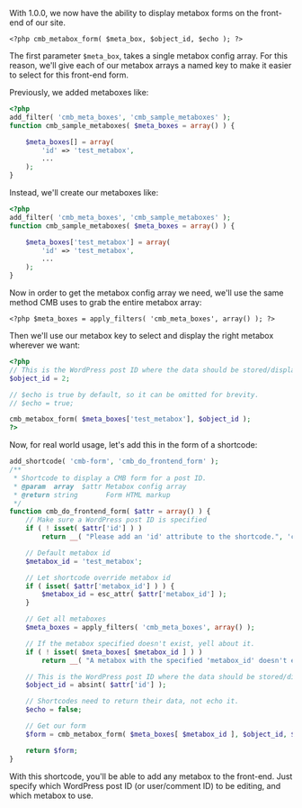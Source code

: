 With 1.0.0, we now have the ability to display metabox forms on the front-end of our site.

```
<?php cmb_metabox_form( $meta_box, $object_id, $echo ); ?>
```

The first parameter `$meta_box`, takes a single metabox config array. For this reason, we'll give each of our metabox arrays a named key to make it easier to select for this front-end form.

Previously, we added metaboxes like:
```php
<?php 
add_filter( 'cmb_meta_boxes', 'cmb_sample_metaboxes' );
function cmb_sample_metaboxes( $meta_boxes = array() ) {

	$meta_boxes[] = array(
		'id' => 'test_metabox',
		...
	);
}
```

Instead, we'll create our metaboxes like:
```php
<?php 
add_filter( 'cmb_meta_boxes', 'cmb_sample_metaboxes' );
function cmb_sample_metaboxes( $meta_boxes = array() ) {

	$meta_boxes['test_metabox'] = array(
		'id' => 'test_metabox',
		...
	);
}
```

Now in order to get the metabox config array we need, we'll use the same method CMB uses to grab the entire metabox array:
```
<?php $meta_boxes = apply_filters( 'cmb_meta_boxes', array() ); ?>
```

Then we'll use our metabox key to select and display the right metabox wherever we want:
```php
<?php
// This is the WordPress post ID where the data should be stored/displayed.
$object_id = 2;

// $echo is true by default, so it can be omitted for brevity.
// $echo = true;

cmb_metabox_form( $meta_boxes['test_metabox'], $object_id );
?>
```

Now, for real world usage, let's add this in the form of a shortcode:
```php
add_shortcode( 'cmb-form', 'cmb_do_frontend_form' );
/**
 * Shortcode to display a CMB form for a post ID.
 * @param  array  $attr Metabox config array
 * @return string       Form HTML markup
 */
function cmb_do_frontend_form( $attr = array() ) {
	// Make sure a WordPress post ID is specified
	if ( ! isset( $attr['id'] ) )
		return __( "Please add an 'id' attribute to the shortcode.", 'cmb' );

	// Default metabox id
	$metabox_id = 'test_metabox';

	// Let shortcode override metabox id
	if ( isset( $attr['metabox_id'] ) ) {
		$metabox_id = esc_attr( $attr['metabox_id'] );
	}

	// Get all metaboxes
	$meta_boxes = apply_filters( 'cmb_meta_boxes', array() );

	// If the metabox specified doesn't exist, yell about it.
	if ( ! isset( $meta_boxes[ $metabox_id ] ) )
		return __( "A metabox with the specified 'metabox_id' doesn't exist.", 'cmb' );

	// This is the WordPress post ID where the data should be stored/displayed.
	$object_id = absint( $attr['id'] );

	// Shortcodes need to return their data, not echo it.
	$echo = false;

	// Get our form
	$form = cmb_metabox_form( $meta_boxes[ $metabox_id ], $object_id, $echo );

	return $form;
}
```

With this shortcode, you'll be able to add any metabox to the front-end. Just specify which WordPress post ID (or user/comment ID) to be editing, and which metabox to use.